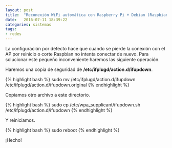 ```yaml
---
layout: post
title:  "Reconexión WiFi automática con Raspberry Pi + Debian (Raspbian)"
date:   2016-07-11 18:39:22
categories: sistemas
tags:
- redes
---
```

La configuración por defecto hace que cuando se pierde la conexión con el AP por reinicio o corte Raspbian no intenta conectar de nuevo. Para solucionar este pequeño inconveniente haremos las siguiente operación.

Haremos una copia de seguridad de **/etc/ifplugd/action.d/ifupdown**.

{% highlight bash %}
sudo mv /etc/ifplugd/action.d/ifupdown /etc/ifplugd/action.d/ifupdown.original
{% endhighlight %}

Copiamos otro archivo a este directorio.

{% highlight bash %}
sudo cp /etc/wpa_supplicant/ifupdown.sh /etc/ifplugd/action.d/ifupdown
{% endhighlight %}

Y reiniciamos.

{% highlight bash %}
sudo reboot
{% endhighlight %}

¡Hecho!

